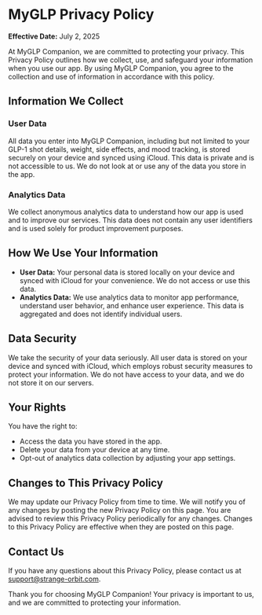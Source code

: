 # MyGLP Privacy Policy

**Effective Date:** July 2, 2025

At MyGLP Companion, we are committed to protecting your privacy. This Privacy Policy outlines how we collect, use, and safeguard your information when you use our app. By using MyGLP Companion, you agree to the collection and use of information in accordance with this policy.

## Information We Collect

### User Data

All data you enter into MyGLP Companion, including but not limited to your GLP-1 shot details, weight, side effects, and mood tracking, is stored securely on your device and synced using iCloud. This data is private and is not accessible to us. We do not look at or use any of the data you store in the app.

### Analytics Data

We collect anonymous analytics data to understand how our app is used and to improve our services. This data does not contain any user identifiers and is used solely for product improvement purposes.

## How We Use Your Information

- **User Data:** Your personal data is stored locally on your device and synced with iCloud for your convenience. We do not access or use this data.
- **Analytics Data:** We use analytics data to monitor app performance, understand user behavior, and enhance user experience. This data is aggregated and does not identify individual users.

## Data Security

We take the security of your data seriously. All user data is stored on your device and synced with iCloud, which employs robust security measures to protect your information. We do not have access to your data, and we do not store it on our servers.

## Your Rights

You have the right to:

- Access the data you have stored in the app.
- Delete your data from your device at any time.
- Opt-out of analytics data collection by adjusting your app settings.

## Changes to This Privacy Policy

We may update our Privacy Policy from time to time. We will notify you of any changes by posting the new Privacy Policy on this page. You are advised to review this Privacy Policy periodically for any changes. Changes to this Privacy Policy are effective when they are posted on this page.

## Contact Us

If you have any questions about this Privacy Policy, please contact us at [support@strange-orbit.com](mailto:support@strange-orbit.com).

Thank you for choosing MyGLP Companion! Your privacy is important to us, and we are committed to protecting your information.

